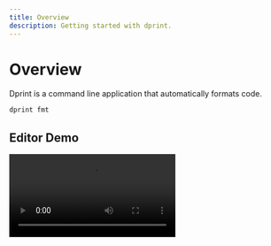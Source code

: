 ```yaml
---
title: Overview
description: Getting started with dprint.
---
```


# Overview

Dprint is a command line application that automatically formats code.

```bash
dprint fmt
```

## Editor Demo

<video controls>
    <source src="/videos/editor-demo.mp4" type="video/mp4">
    <p>Your browser doesn't support HTML5 vide. See video <a href="/videos/editor-demo.mp4">here</a>
</video>

## CLI Demo

<video controls>
    <source src="/videos/cli-demo.mp4" type="video/mp4">
    <p>Your browser doesn't support HTML5 vide. See video <a href="/videos/cli-demo.mp4">here</a>
</video>

## Getting Started

1. [Install](/install)
2. [Setup](/setup)
3. [Configuration](/config)
4. [CLI Overview](/cli)
